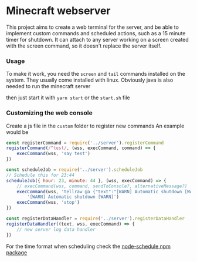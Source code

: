 # Minecraft webserver

This project aims to create a web terminal for the server, and be able to implement custom commands and scheduled actions, such as a 15 minute timer for shutdown. It can attach to any server working on a screen created with the screen command, so it doesn't replace the server itself.

### Usage

To make it work, you need the `screen` and `tail` commands installed on the system. They usually come installed with linux. Obviously java is also needed to run the minecraft server

then just start it with `yarn start` or the `start.sh` file

### Customizing the web console

Create a js file in the `custom` folder to register new commands
An example would be
```js
const registerCommand = require('../server').registerCommand
registerCommand(/^test/, (wss, execCommand, command) => {
    execCommand(wss, 'say test')
})

const scheduleJob = require('../server').scheduleJob
// Schedule this for 23:44
scheduleJob({ hour: 23, minute: 44 }, (wss, execCommand) => {
    // execCommand(wss, command, sendToConsole?, alternativeMessage?)
    execCommand(wss, 'tellraw @a {"text":"[WARN] Automatic shutdown [WARN]","bold":true,"color":"gold"}', false,
        '[WARN] Automatic shutdown [WARN]')
    execCommand(wss, 'stop')
})

const registerDataHandler = require('../server').registerDataHandler
registerDataHandler((text, wss, execCommand) => {
    // new server log data handler
})
```

For the time format when scheduling check the [node-schedule npm package](https://www.npmjs.com/package/node-schedule)
